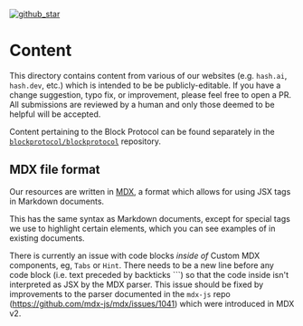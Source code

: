 [`blockprotocol/blockprotocol`]: https://github.com/blockprotocol/blockprotocol
[mdx]: https://mdxjs.com/?utm_source=hash&utm_medium=github&utm_id=hashdotai&utm_content=readme-file

<!-- markdownlint-disable link-fragments -->

[github_star]: https://github.com/hashintel/hash#

[![github_star](https://img.shields.io/github/stars/hashintel/hash?label=Star%20on%20GitHub&style=social)][github_star]

# Content

This directory contains content from various of our websites (e.g. `hash.ai`, `hash.dev`, etc.) which is intended to be be publicly-editable. If you have a change suggestion, typo fix, or improvement, please feel free to open a PR. All submissions are reviewed by a human and only those deemed to be helpful will be accepted.

Content pertaining to the Block Protocol can be found separately in the [`blockprotocol/blockprotocol`] repository.

## MDX file format

Our resources are written in [MDX], a format which allows for using JSX tags in Markdown documents.

This has the same syntax as Markdown documents, except for special tags we use to highlight certain elements, which you can see examples of in existing documents.

There is currently an issue with code blocks _inside of_ Custom MDX components, eg, `Tabs` or `Hint`. There needs to be a new line before any code block (i.e. text preceded by backticks ```) so that the code inside isn't interpreted as JSX by the MDX parser. This issue should be fixed by improvements to the parser documented in the `mdx-js` repo (https://github.com/mdx-js/mdx/issues/1041) which were introduced in MDX v2.
